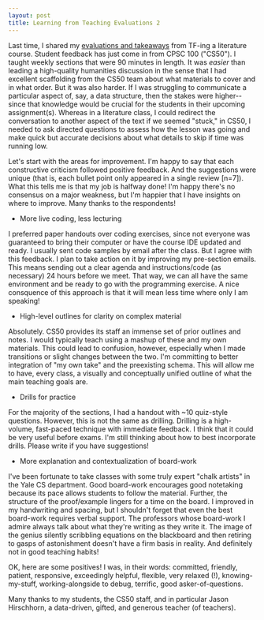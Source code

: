 ```yaml
---
layout: post
title: Learning from Teaching Evaluations 2
---
```


Last time, I shared my [evaluations and takeaways](/2015/03/13/teaching-evaluations-1.html) from TF-ing a literature course. Student feedback has just come in from CPSC 100 ("CS50"). I taught weekly sections that were 90 minutes in length. It was *easier* than leading a high-quality humanities discussion in the sense that I had excellent scaffolding from the CS50 team about what materials to cover and in what order. But it was also harder. If I was struggling to communicate a particular aspect of, say, a data structure, then the stakes were higher--since that knowledge would be crucial for the students in their upcoming assignment(s). Whereas in a literature class, I could redirect the conversation to another aspect of the text if we seemed "stuck," in CS50, I needed to ask directed questions to assess how the lesson was going and make quick but accurate decisions about what details to skip if time was running low.

Let's start with the areas for improvement. I'm happy to say that each constructive criticism followed positive feedback. And the suggestions were unique (that is, each bullet point only appeared in a single review [n=7]). What this tells me is that my job is halfway done! I'm happy there's no consensus on a major weakness, but I'm happier that I have insights on where to improve. Many thanks to the respondents!

- More live coding, less lecturing

I preferred paper handouts over coding exercises, since not everyone was guaranteed to bring their computer or have the course IDE updated and ready. I usually sent code samples by email after the class. But I agree with this feedback. I plan to take action on it by improving my pre-section emails. This means sending out a clear agenda and instructions/code (as necessary) 24 hours before we meet. That way, we can all have the same environment and be ready to go with the programming exercise. A nice consquence of this approach is that it will mean less time where only I am speaking!

- High-level outlines for clarity on complex material

Absolutely. CS50 provides its staff an immense set of prior outlines and notes. I would typically teach using a mashup of these and my own materials. This could lead to confusion, however, especially when I made transitions or slight changes between the two. I'm committing to better integration of "my own take" and the preexisting schema. This will allow me to have, every class, a visually and conceptually unified outline of what the main teaching goals are.

- Drills for practice

For the majority of the sections, I had a handout with ~10 quiz-style questions. However, this is not the same as drilling. Drilling is a high-volume, fast-paced technique with immediate feedback. I think that it could be very useful before exams. I'm still thinking about how to best incorporate drills. Please write if you have suggestions! 

- More explanation and contextualization of board-work

I've been fortunate to take classes with some truly expert "chalk artists" in the Yale CS department. Good board-work encourages good notetaking because its pace allows students to follow the material. Further, the structure of the proof/example lingers for a time on the board. I improved in my handwriting and spacing, but I shouldn't forget that even the best board-work requires verbal support. The professors whose board-work I admire always talk about what they're writing as they write it. The image of the genius silently scribbling equations on the blackboard and then retiring to gasps of astonishment doesn't have a firm basis in reality. And definitely not in good teaching habits!

OK, here are some positives! I was, in their words: committed, friendly, patient, responsive, exceedingly helpful, flexible, very relaxed (!), knowing-my-stuff, working-alongside to debug, terrific, good asker-of-questions.

Many thanks to my students, the CS50 staff, and in particular Jason Hirschhorn, a data-driven, gifted, and generous teacher (of teachers).
